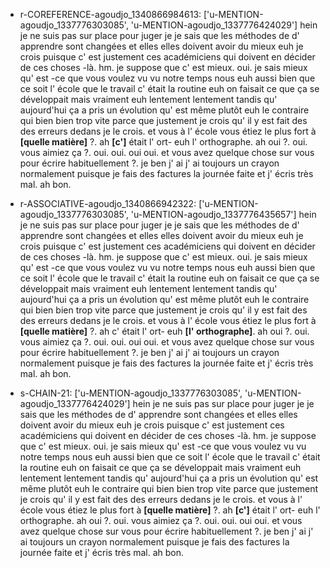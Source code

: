  * r-COREFERENCE-agoudjo_1340866984613: ['u-MENTION-agoudjo_1337776303085', 'u-MENTION-agoudjo_1337776424029']
	hein je ne suis pas sur place pour juger je je sais que les méthodes de d' apprendre sont changées et elles elles doivent avoir du mieux euh je crois puisque c' est justement ces académiciens qui doivent en décider de ces choses -là.
	 hm.
	 je suppose que c' est mieux.
	 oui.
	 je sais mieux qu' est -ce que vous voulez vu vu notre temps nous euh aussi bien que ce soit l' école que le travail c' était la routine euh on faisait ce que ça se développait mais vraiment euh lentement lentement tandis qu' aujourd'hui ça a pris un évolution qu' est même plutôt euh le contraire qui bien bien trop vite parce que justement je crois qu' il y est fait des des erreurs dedans je le crois.
	 et vous à l' école vous étiez le plus fort à **[quelle matière]** ?.
	 ah **[c']** était l' ort- euh l' orthographe.
	 ah oui ?.
	 oui.
	 vous aimiez ça ?.
	 oui.
	 oui.
	 oui oui.
	 et vous avez quelque chose sur vous pour écrire habituellement ?.
	 je ben j' ai j' ai toujours un crayon normalement puisque je fais des factures la journée faite et j' écris très mal.
	 ah bon.
	
 * r-ASSOCIATIVE-agoudjo_1340866942322: ['u-MENTION-agoudjo_1337776303085', 'u-MENTION-agoudjo_1337776435657']
	hein je ne suis pas sur place pour juger je je sais que les méthodes de d' apprendre sont changées et elles elles doivent avoir du mieux euh je crois puisque c' est justement ces académiciens qui doivent en décider de ces choses -là.
	 hm.
	 je suppose que c' est mieux.
	 oui.
	 je sais mieux qu' est -ce que vous voulez vu vu notre temps nous euh aussi bien que ce soit l' école que le travail c' était la routine euh on faisait ce que ça se développait mais vraiment euh lentement lentement tandis qu' aujourd'hui ça a pris un évolution qu' est même plutôt euh le contraire qui bien bien trop vite parce que justement je crois qu' il y est fait des des erreurs dedans je le crois.
	 et vous à l' école vous étiez le plus fort à **[quelle matière]** ?.
	 ah c' était l' ort- euh **[l' orthographe]**.
	 ah oui ?.
	 oui.
	 vous aimiez ça ?.
	 oui.
	 oui.
	 oui oui.
	 et vous avez quelque chose sur vous pour écrire habituellement ?.
	 je ben j' ai j' ai toujours un crayon normalement puisque je fais des factures la journée faite et j' écris très mal.
	 ah bon.
	
 * s-CHAIN-21: ['u-MENTION-agoudjo_1337776303085', 'u-MENTION-agoudjo_1337776424029']
	hein je ne suis pas sur place pour juger je je sais que les méthodes de d' apprendre sont changées et elles elles doivent avoir du mieux euh je crois puisque c' est justement ces académiciens qui doivent en décider de ces choses -là.
	 hm.
	 je suppose que c' est mieux.
	 oui.
	 je sais mieux qu' est -ce que vous voulez vu vu notre temps nous euh aussi bien que ce soit l' école que le travail c' était la routine euh on faisait ce que ça se développait mais vraiment euh lentement lentement tandis qu' aujourd'hui ça a pris un évolution qu' est même plutôt euh le contraire qui bien bien trop vite parce que justement je crois qu' il y est fait des des erreurs dedans je le crois.
	 et vous à l' école vous étiez le plus fort à **[quelle matière]** ?.
	 ah **[c']** était l' ort- euh l' orthographe.
	 ah oui ?.
	 oui.
	 vous aimiez ça ?.
	 oui.
	 oui.
	 oui oui.
	 et vous avez quelque chose sur vous pour écrire habituellement ?.
	 je ben j' ai j' ai toujours un crayon normalement puisque je fais des factures la journée faite et j' écris très mal.
	 ah bon.
	
